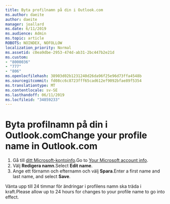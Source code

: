 ```yaml
---
title: Byta profilnamn på din i Outlook.com
ms.author: daeite
author: daeite
manager: joallard
ms.date: 6/11/2019
ms.audience: Admin
ms.topic: article
ROBOTS: NOINDEX, NOFOLLOW
localization_priority: Normal
ms.assetid: c0ea9dbe-2953-474d-ab31-2bc447b2e21d
ms.custom:
- "8000036"
- "777"
- "806"
ms.openlocfilehash: 38903d02b1231240d26da96f25e96d73ffa4548b
ms.sourcegitcommit: fd08cc6c8723fff65cad612ef9092bfae89f5354
ms.translationtype: MT
ms.contentlocale: sv-SE
ms.lasthandoff: 06/11/2019
ms.locfileid: "34859233"
---
```

# <a name="change-your-profile-name-in-outlookcom"></a><span data-ttu-id="fbc55-102">Byta profilnamn på din i Outlook.com</span><span class="sxs-lookup"><span data-stu-id="fbc55-102">Change your profile name in Outlook.com</span></span>

1. <span data-ttu-id="fbc55-103">Gå till [ditt Microsoft-kontoinfo](https://go.microsoft.com/fwlink/p/?linkid=860841).</span><span class="sxs-lookup"><span data-stu-id="fbc55-103">Go to [Your Microsoft account info](https://go.microsoft.com/fwlink/p/?linkid=860841).</span></span>
2. <span data-ttu-id="fbc55-104">Välj **Redigera namn**.</span><span class="sxs-lookup"><span data-stu-id="fbc55-104">Select **Edit name**.</span></span>
3. <span data-ttu-id="fbc55-105">Ange ett förnamn och efternamn och välj **Spara**.</span><span class="sxs-lookup"><span data-stu-id="fbc55-105">Enter a first name and last name, and select **Save**.</span></span>

<span data-ttu-id="fbc55-106">Vänta upp till 24 timmar för ändringar i profilens namn ska träda i kraft.</span><span class="sxs-lookup"><span data-stu-id="fbc55-106">Please allow up to 24 hours for changes to your profile name to go into effect.</span></span>